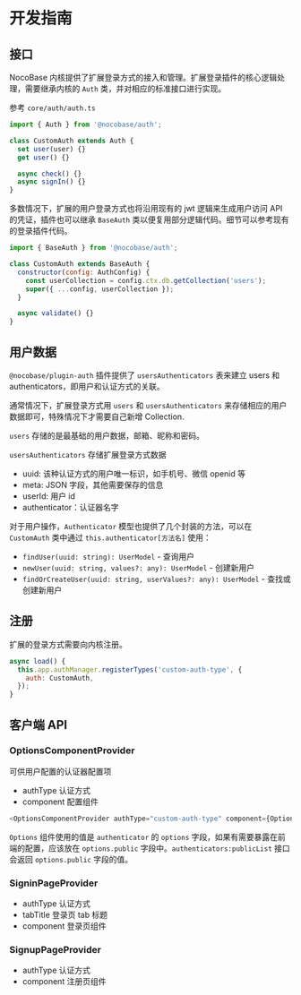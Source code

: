 # 开发指南

## 接口

NocoBase 内核提供了扩展登录方式的接入和管理。扩展登录插件的核心逻辑处理，需要继承内核的 `Auth` 类，并对相应的标准接口进行实现。

参考 `core/auth/auth.ts`

```typescript
import { Auth } from '@nocobase/auth';

class CustomAuth extends Auth {
  set user(user) {}
  get user() {}

  async check() {}
  async signIn() {}
}
```

多数情况下，扩展的用户登录方式也将沿用现有的 jwt 逻辑来生成用户访问 API 的凭证，插件也可以继承 `BaseAuth` 类以便复用部分逻辑代码。细节可以参考现有的登录插件代码。

```javascript
import { BaseAuth } from '@nocobase/auth';

class CustomAuth extends BaseAuth {
  constructor(config: AuthConfig) {
    const userCollection = config.ctx.db.getCollection('users');
    super({ ...config, userCollection });
  }

  async validate() {}
}
```

## 用户数据

`@nocobase/plugin-auth` 插件提供了 `usersAuthenticators` 表来建立 users 和 authenticators，即用户和认证方式的关联。

通常情况下，扩展登录方式用 `users` 和 `usersAuthenticators` 来存储相应的用户数据即可，特殊情况下才需要自己新增 Collection.

`users` 存储的是最基础的用户数据，邮箱、昵称和密码。

`usersAuthenticators` 存储扩展登录方式数据

- uuid: 该种认证方式的用户唯一标识，如手机号、微信 openid 等
- meta: JSON 字段，其他需要保存的信息
- userId: 用户 id
- authenticator：认证器名字

对于用户操作，`Authenticator` 模型也提供了几个封装的方法，可以在 `CustomAuth` 类中通过 `this.authenticator[方法名]` 使用：

- `findUser(uuid: string): UserModel` - 查询用户
- `newUser(uuid: string, values?: any): UserModel` - 创建新用户
- `findOrCreateUser(uuid: string, userValues?: any): UserModel` - 查找或创建新用户

## 注册

扩展的登录方式需要向内核注册。

```javascript
async load() {
  this.app.authManager.registerTypes('custom-auth-type', {
    auth: CustomAuth,
  });
}
```

## 客户端 API

### OptionsComponentProvider

可供用户配置的认证器配置项

- authType 认证方式
- component 配置组件

```javascript
<OptionsComponentProvider authType="custom-auth-type" component={Options} />
```

`Options` 组件使用的值是 `authenticator` 的 `options` 字段，如果有需要暴露在前端的配置，应该放在 `options.public` 字段中。`authenticators:publicList` 接口会返回 `options.public` 字段的值。

### SigninPageProvider

- authType 认证方式
- tabTitle 登录页 tab 标题
- component 登录页组件

### SignupPageProvider

- authType 认证方式
- component 注册页组件
